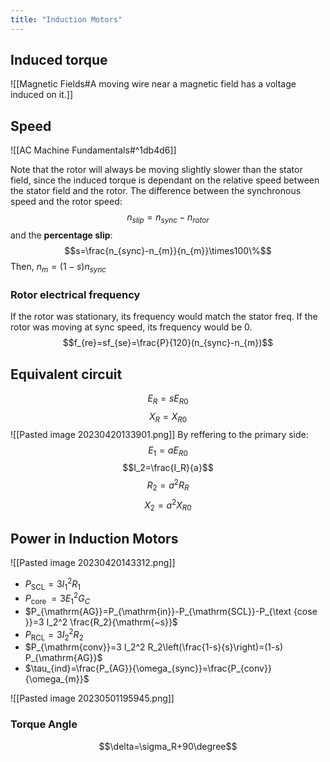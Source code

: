 ```yaml
---
title: "Induction Motors"
---
```

## Induced torque
![[Magnetic Fields#A moving wire near a magnetic field has a voltage induced on it.]]

## Speed
![[AC Machine Fundamentals#^1db4d6]]

Note that the rotor will always be moving slightly slower than the stator field, since the induced torque is dependant on the relative speed between the stator field and the rotor.
The difference between the synchronous speed and the rotor speed:
$$n_{slip}=n_{sync}-n_{rotor}$$
and the **percentage slip**:
$$s=\frac{n_{sync}-n_{m}}{n_{m}}\times100\%$$
Then, $n_m=(1-s)n_{sync}$

### Rotor electrical frequency
If the rotor was stationary, its frequency would match the stator freq.
If the rotor was moving at sync speed, its frequency would be 0.
	$$f_{re}=sf_{se}=\frac{P}{120}(n_{sync}-n_{m})$$


## Equivalent circuit
$$E_R=sE_{R0}$$
$$X_R=X_{R0}$$
![[Pasted image 20230420133901.png]]
By reffering to the primary side:
$$E_1=aE_{R0}$$
$$I_2=\frac{I_R}{a}$$
$$R_2=a^2R_R$$
$$X_2=a^2X_{R0}$$
## Power in Induction Motors
![[Pasted image 20230420143312.png]]
- $P_{\mathrm{SCL}}=3 I_1^2 R_1$
- $P_{\text {core }}=3 E_1^2 G_C$
- $P_{\mathrm{AG}}=P_{\mathrm{in}}-P_{\mathrm{SCL}}-P_{\text {cose }}=3 I_2^2 \frac{R_2}{\mathrm{~s}}$
- $P_{\mathrm{RCL}}=3 I_2^2 R_2$
- $P_{\mathrm{conv}}=3 I_2^2 R_2\left(\frac{1-s}{s}\right)=(1-s) P_{\mathrm{AG}}$
- $\tau_{ind}=\frac{P_{AG}}{\omega_{sync}}=\frac{P_{conv}}{\omega_{m}}$

![[Pasted image 20230501195945.png]]
### Torque Angle
$$\delta=\sigma_R+90\degree$$

